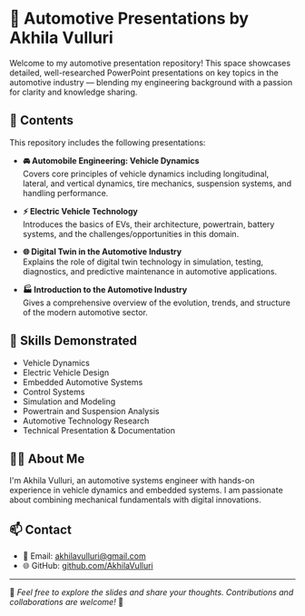  # 🚗 Automotive Presentations by Akhila Vulluri

Welcome to my automotive presentation repository! This space showcases detailed, well-researched PowerPoint presentations on key topics in the automotive industry — blending my engineering background with a passion for clarity and knowledge sharing.

## 📂 Contents

This repository includes the following presentations:

- **🚘 Automobile Engineering: Vehicle Dynamics**  
  Covers core principles of vehicle dynamics including longitudinal, lateral, and vertical dynamics, tire mechanics, suspension systems, and handling performance.

- **⚡ Electric Vehicle Technology**  
  Introduces the basics of EVs, their architecture, powertrain, battery systems, and the challenges/opportunities in this domain.

- **🌐 Digital Twin in the Automotive Industry**  
  Explains the role of digital twin technology in simulation, testing, diagnostics, and predictive maintenance in automotive applications.

- **🏭 Introduction to the Automotive Industry**  
  Gives a comprehensive overview of the evolution, trends, and structure of the modern automotive sector.

## 🧠 Skills Demonstrated

- Vehicle Dynamics
- Electric Vehicle Design
- Embedded Automotive Systems
- Control Systems
- Simulation and Modeling
- Powertrain and Suspension Analysis
- Automotive Technology Research
- Technical Presentation & Documentation

## 👩‍💻 About Me

I'm Akhila Vulluri, an automotive systems engineer with hands-on experience in vehicle dynamics and embedded systems. I am passionate about combining mechanical fundamentals with digital innovations.

## 📫 Contact

- 📧 Email: [akhilavulluri@gmail.com](mailto:akhilavulluri@gmail.com)
- 🌐 GitHub: [github.com/AkhilaVulluri](https://github.com/AkhilaVulluri)
  

---

📌 *Feel free to explore the slides and share your thoughts. Contributions and collaborations are welcome!* 🚀
